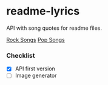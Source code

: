 # readme-lyrics
API with song quotes for readme files.

[Rock Songs](https://readme-lyrics-nrzvsa9m9-snlucas-projects.vercel.app/api/songs/rock)
[Pop Songs](https://readme-lyrics-nrzvsa9m9-snlucas-projects.vercel.app/api/songs/pop)

### Checklist
- [x] API first version
- [ ] Image generator
